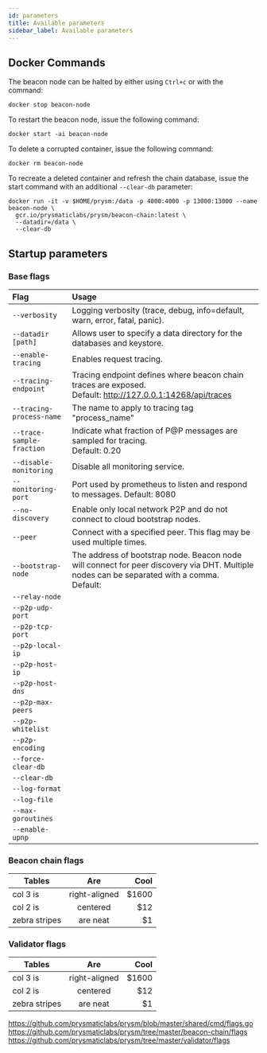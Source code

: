 ```yaml
---
id: parameters
title: Available parameters
sidebar_label: Available parameters
---
```


## Docker Commands
The beacon node can be halted by either using `Ctrl+c` or with the command:

```text
docker stop beacon-node
```

To restart the beacon node, issue the following command:

```text
docker start -ai beacon-node
```

To delete a corrupted container, issue the following command:

```text
docker rm beacon-node
```

To recreate a deleted container and refresh the chain database, issue the start command with an additional `--clear-db` parameter:

```text
docker run -it -v $HOME/prysm:/data -p 4000:4000 -p 13000:13000 --name beacon-node \
  gcr.io/prysmaticlabs/prysm/beacon-chain:latest \
  --datadir=/data \
  --clear-db
```

## Startup parameters

### Base flags
| Flag | Usage         |
|:----|:-------------|
| `--verbosity`     | Logging verbosity (trace, debug, info=default, warn, error, fatal, panic). |
| `--datadir [path]`     | Allows user to specify a data directory for the databases and keystore. |
| `--enable-tracing` | Enables request tracing.    |
| `--tracing-endpoint` | Tracing endpoint defines where beacon chain traces are exposed. <br>Default: http://127.0.0.1:14268/api/traces |
| `--tracing-process-name` | The name to apply to tracing tag \"process_name\" |
| `--trace-sample-fraction` | Indicate what fraction of P@P messages are sampled for tracing. <br>Default: 0.20 |
| `--disable-monitoring` | Disable all monitoring service.
| `--monitoring-port` | Port used by prometheus to listen and respond to messages. Default: 8080 |
| `--no-discovery` | Enable only local network P2P and do not connect to cloud bootstrap nodes.
| `--peer` | Connect with a specified peer. This flag may be used multiple times. |
| `--bootstrap-node` | The address of bootstrap node. Beacon node will connect for peer discovery via DHT.  Multiple nodes can be separated with a comma. <br>Default:
| `--relay-node ` |
| `--p2p-udp-port ` |
| `--p2p-tcp-port` |
| `--p2p-local-ip` |
| `--p2p-host-ip` |
| `--p2p-host-dns` |
| `--p2p-max-peers` |
| `--p2p-whitelist` |
| `--p2p-encoding` |
| `--force-clear-db` |
| `--clear-db` |
| `--log-format` |
| `--log-file` |
| `--max-goroutines` |
| `--enable-upnp` |
### Beacon chain flags
| Tables        | Are           | Cool  |
| ------------- |:-------------:| -----:|
| col 3 is      | right-aligned | $1600 |
| col 2 is      | centered      |   $12 |
| zebra stripes | are neat      |    $1 |

### Validator flags
| Tables        | Are           | Cool  |
| ------------- |:-------------:| -----:|
| col 3 is      | right-aligned | $1600 |
| col 2 is      | centered      |   $12 |
| zebra stripes | are neat      |    $1 |

https://github.com/prysmaticlabs/prysm/blob/master/shared/cmd/flags.go
https://github.com/prysmaticlabs/prysm/tree/master/beacon-chain/flags
https://github.com/prysmaticlabs/prysm/tree/master/validator/flags
